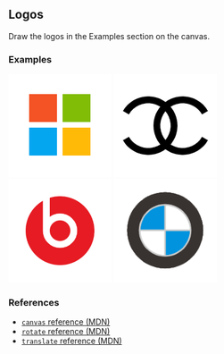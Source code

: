 ## Logos

Draw the logos in the Examples section on the canvas.

### Examples

<div class="align:center">

![Microsoft logo](tasks/logos/assets/microsoft.png)
![Chanel logo](tasks/logos/assets/chanel.png)
![Beats logo](tasks/logos/assets/beats.png)
![BMW logo](tasks/logos/assets/bmw.png)

</div>

### References

- [`canvas` reference (MDN)][1]
- [`rotate` reference (MDN)][2]
- [`translate` reference (MDN)][3]

[1]: https://developer.mozilla.org/en-US/docs/Web/API/CanvasRenderingContext2D
[2]: https://developer.mozilla.org/en-US/docs/Web/API/CanvasRenderingContext2D/rotate
[3]: https://developer.mozilla.org/en-US/docs/Web/API/CanvasRenderingContext2D/translate